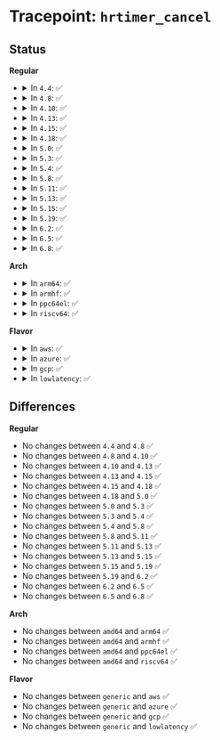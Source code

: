 # Tracepoint: <code>hrtimer_cancel</code>

## Status
<b>Regular</b>
<ul>
<li>
<details>
<summary>In <code>4.4</code>: ✅</summary>

Event:

```c
struct trace_event_raw_hrtimer_class {
    struct trace_entry ent;
    void *hrtimer;
    char __data[0];
};
```
Function:

```c
void trace_event_raw_event_hrtimer_class(void *__data, struct hrtimer *hrtimer);
```
</details>
</li>
<li>
<details>
<summary>In <code>4.8</code>: ✅</summary>

Event:

```c
struct trace_event_raw_hrtimer_class {
    struct trace_entry ent;
    void *hrtimer;
    char __data[0];
};
```
Function:

```c
void trace_event_raw_event_hrtimer_class(void *__data, struct hrtimer *hrtimer);
```
</details>
</li>
<li>
<details>
<summary>In <code>4.10</code>: ✅</summary>

Event:

```c
struct trace_event_raw_hrtimer_class {
    struct trace_entry ent;
    void *hrtimer;
    char __data[0];
};
```
Function:

```c
void trace_event_raw_event_hrtimer_class(void *__data, struct hrtimer *hrtimer);
```
</details>
</li>
<li>
<details>
<summary>In <code>4.13</code>: ✅</summary>

Event:

```c
struct trace_event_raw_hrtimer_class {
    struct trace_entry ent;
    void *hrtimer;
    char __data[0];
};
```
Function:

```c
void trace_event_raw_event_hrtimer_class(void *__data, struct hrtimer *hrtimer);
```
</details>
</li>
<li>
<details>
<summary>In <code>4.15</code>: ✅</summary>

Event:

```c
struct trace_event_raw_hrtimer_class {
    struct trace_entry ent;
    void *hrtimer;
    char __data[0];
};
```
Function:

```c
void trace_event_raw_event_hrtimer_class(void *__data, struct hrtimer *hrtimer);
```
</details>
</li>
<li>
<details>
<summary>In <code>4.18</code>: ✅</summary>

Event:

```c
struct trace_event_raw_hrtimer_class {
    struct trace_entry ent;
    void *hrtimer;
    char __data[0];
};
```
Function:

```c
void trace_event_raw_event_hrtimer_class(void *__data, struct hrtimer *hrtimer);
```
</details>
</li>
<li>
<details>
<summary>In <code>5.0</code>: ✅</summary>

Event:

```c
struct trace_event_raw_hrtimer_class {
    struct trace_entry ent;
    void *hrtimer;
    char __data[0];
};
```
Function:

```c
void trace_event_raw_event_hrtimer_class(void *__data, struct hrtimer *hrtimer);
```
</details>
</li>
<li>
<details>
<summary>In <code>5.3</code>: ✅</summary>

Event:

```c
struct trace_event_raw_hrtimer_class {
    struct trace_entry ent;
    void *hrtimer;
    char __data[0];
};
```
Function:

```c
void trace_event_raw_event_hrtimer_class(void *__data, struct hrtimer *hrtimer);
```
</details>
</li>
<li>
<details>
<summary>In <code>5.4</code>: ✅</summary>

Event:

```c
struct trace_event_raw_hrtimer_class {
    struct trace_entry ent;
    void *hrtimer;
    char __data[0];
};
```
Function:

```c
void trace_event_raw_event_hrtimer_class(void *__data, struct hrtimer *hrtimer);
```
</details>
</li>
<li>
<details>
<summary>In <code>5.8</code>: ✅</summary>

Event:

```c
struct trace_event_raw_hrtimer_class {
    struct trace_entry ent;
    void *hrtimer;
    char __data[0];
};
```
Function:

```c
void trace_event_raw_event_hrtimer_class(void *__data, struct hrtimer *hrtimer);
```
</details>
</li>
<li>
<details>
<summary>In <code>5.11</code>: ✅</summary>

Event:

```c
struct trace_event_raw_hrtimer_class {
    struct trace_entry ent;
    void *hrtimer;
    char __data[0];
};
```
Function:

```c
void trace_event_raw_event_hrtimer_class(void *__data, struct hrtimer *hrtimer);
```
</details>
</li>
<li>
<details>
<summary>In <code>5.13</code>: ✅</summary>

Event:

```c
struct trace_event_raw_hrtimer_class {
    struct trace_entry ent;
    void *hrtimer;
    char __data[0];
};
```
Function:

```c
void trace_event_raw_event_hrtimer_class(void *__data, struct hrtimer *hrtimer);
```
</details>
</li>
<li>
<details>
<summary>In <code>5.15</code>: ✅</summary>

Event:

```c
struct trace_event_raw_hrtimer_class {
    struct trace_entry ent;
    void *hrtimer;
    char __data[0];
};
```
Function:

```c
void trace_event_raw_event_hrtimer_class(void *__data, struct hrtimer *hrtimer);
```
</details>
</li>
<li>
<details>
<summary>In <code>5.19</code>: ✅</summary>

Event:

```c
struct trace_event_raw_hrtimer_class {
    struct trace_entry ent;
    void *hrtimer;
    char __data[0];
};
```
Function:

```c
void trace_event_raw_event_hrtimer_class(void *__data, struct hrtimer *hrtimer);
```
</details>
</li>
<li>
<details>
<summary>In <code>6.2</code>: ✅</summary>

Event:

```c
struct trace_event_raw_hrtimer_class {
    struct trace_entry ent;
    void *hrtimer;
    char __data[0];
};
```
Function:

```c
void trace_event_raw_event_hrtimer_class(void *__data, struct hrtimer *hrtimer);
```
</details>
</li>
<li>
<details>
<summary>In <code>6.5</code>: ✅</summary>

Event:

```c
struct trace_event_raw_hrtimer_class {
    struct trace_entry ent;
    void *hrtimer;
    char __data[0];
};
```
Function:

```c
void trace_event_raw_event_hrtimer_class(void *__data, struct hrtimer *hrtimer);
```
</details>
</li>
<li>
<details>
<summary>In <code>6.8</code>: ✅</summary>

Event:

```c
struct trace_event_raw_hrtimer_class {
    struct trace_entry ent;
    void *hrtimer;
    char __data[0];
};
```
Function:

```c
void trace_event_raw_event_hrtimer_class(void *__data, struct hrtimer *hrtimer);
```
</details>
</li>
</ul>
<b>Arch</b>
<ul>
<li>
<details>
<summary>In <code>arm64</code>: ✅</summary>

Event:

```c
struct trace_event_raw_hrtimer_class {
    struct trace_entry ent;
    void *hrtimer;
    char __data[0];
};
```
Function:

```c
void trace_event_raw_event_hrtimer_class(void *__data, struct hrtimer *hrtimer);
```
</details>
</li>
<li>
<details>
<summary>In <code>armhf</code>: ✅</summary>

Event:

```c
struct trace_event_raw_hrtimer_class {
    struct trace_entry ent;
    void *hrtimer;
    char __data[0];
};
```
Function:

```c
void trace_event_raw_event_hrtimer_class(void *__data, struct hrtimer *hrtimer);
```
</details>
</li>
<li>
<details>
<summary>In <code>ppc64el</code>: ✅</summary>

Event:

```c
struct trace_event_raw_hrtimer_class {
    struct trace_entry ent;
    void *hrtimer;
    char __data[0];
};
```
Function:

```c
void trace_event_raw_event_hrtimer_class(void *__data, struct hrtimer *hrtimer);
```
</details>
</li>
<li>
<details>
<summary>In <code>riscv64</code>: ✅</summary>

Event:

```c
struct trace_event_raw_hrtimer_class {
    struct trace_entry ent;
    void *hrtimer;
    char __data[0];
};
```
Function:

```c
void trace_event_raw_event_hrtimer_class(void *__data, struct hrtimer *hrtimer);
```
</details>
</li>
</ul>
<b>Flavor</b>
<ul>
<li>
<details>
<summary>In <code>aws</code>: ✅</summary>

Event:

```c
struct trace_event_raw_hrtimer_class {
    struct trace_entry ent;
    void *hrtimer;
    char __data[0];
};
```
Function:

```c
void trace_event_raw_event_hrtimer_class(void *__data, struct hrtimer *hrtimer);
```
</details>
</li>
<li>
<details>
<summary>In <code>azure</code>: ✅</summary>

Event:

```c
struct trace_event_raw_hrtimer_class {
    struct trace_entry ent;
    void *hrtimer;
    char __data[0];
};
```
Function:

```c
void trace_event_raw_event_hrtimer_class(void *__data, struct hrtimer *hrtimer);
```
</details>
</li>
<li>
<details>
<summary>In <code>gcp</code>: ✅</summary>

Event:

```c
struct trace_event_raw_hrtimer_class {
    struct trace_entry ent;
    void *hrtimer;
    char __data[0];
};
```
Function:

```c
void trace_event_raw_event_hrtimer_class(void *__data, struct hrtimer *hrtimer);
```
</details>
</li>
<li>
<details>
<summary>In <code>lowlatency</code>: ✅</summary>

Event:

```c
struct trace_event_raw_hrtimer_class {
    struct trace_entry ent;
    void *hrtimer;
    char __data[0];
};
```
Function:

```c
void trace_event_raw_event_hrtimer_class(void *__data, struct hrtimer *hrtimer);
```
</details>
</li>
</ul>

## Differences
<b>Regular</b>
<ul>
<li>
No changes between <code>4.4</code> and <code>4.8</code> ✅
</li>
<li>
No changes between <code>4.8</code> and <code>4.10</code> ✅
</li>
<li>
No changes between <code>4.10</code> and <code>4.13</code> ✅
</li>
<li>
No changes between <code>4.13</code> and <code>4.15</code> ✅
</li>
<li>
No changes between <code>4.15</code> and <code>4.18</code> ✅
</li>
<li>
No changes between <code>4.18</code> and <code>5.0</code> ✅
</li>
<li>
No changes between <code>5.0</code> and <code>5.3</code> ✅
</li>
<li>
No changes between <code>5.3</code> and <code>5.4</code> ✅
</li>
<li>
No changes between <code>5.4</code> and <code>5.8</code> ✅
</li>
<li>
No changes between <code>5.8</code> and <code>5.11</code> ✅
</li>
<li>
No changes between <code>5.11</code> and <code>5.13</code> ✅
</li>
<li>
No changes between <code>5.13</code> and <code>5.15</code> ✅
</li>
<li>
No changes between <code>5.15</code> and <code>5.19</code> ✅
</li>
<li>
No changes between <code>5.19</code> and <code>6.2</code> ✅
</li>
<li>
No changes between <code>6.2</code> and <code>6.5</code> ✅
</li>
<li>
No changes between <code>6.5</code> and <code>6.8</code> ✅
</li>
</ul>
<b>Arch</b>
<ul>
<li>
No changes between <code>amd64</code> and <code>arm64</code> ✅
</li>
<li>
No changes between <code>amd64</code> and <code>armhf</code> ✅
</li>
<li>
No changes between <code>amd64</code> and <code>ppc64el</code> ✅
</li>
<li>
No changes between <code>amd64</code> and <code>riscv64</code> ✅
</li>
</ul>
<b>Flavor</b>
<ul>
<li>
No changes between <code>generic</code> and <code>aws</code> ✅
</li>
<li>
No changes between <code>generic</code> and <code>azure</code> ✅
</li>
<li>
No changes between <code>generic</code> and <code>gcp</code> ✅
</li>
<li>
No changes between <code>generic</code> and <code>lowlatency</code> ✅
</li>
</ul>
